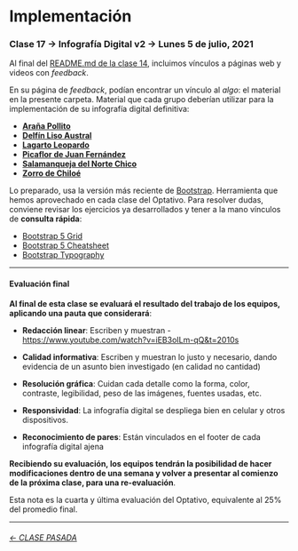 # Implementación

###  Clase 17 → Infografía Digital v2 → Lunes 5 de julio, 2021

Al final del [README.md de la clase 14](https://github.com/profesorfaco/dno075-2021-1/tree/main/clase-14#avances), incluimos vínculos a páginas web y videos con *feedback*.

En su página de *feedback*, podían encontrar un vínculo al *algo*: el material en la presente carpeta. Material que cada grupo deberían utilizar para la implementación de su infografía digital definitiva:

- **[Araña Pollito](https://profesorfaco.github.io/dno075-2021-1/clase-17/implementacion-arana/index.html)**
- **[Delfín Liso Austral](https://profesorfaco.github.io/dno075-2021-1/clase-17/implementacion-delfin/index.html)**
- **[Lagarto Leopardo](https://profesorfaco.github.io/dno075-2021-1/clase-17/implementacion-lagarto/index.html)**
- **[Picaflor de Juan Fernández](https://profesorfaco.github.io/dno075-2021-1/clase-17/implementacion-picaflor/index.html)**
- **[Salamanqueja del Norte Chico](https://profesorfaco.github.io/dno075-2021-1/clase-17/implementacion-salamanqueja/index.html)**
- **[Zorro de Chiloé](https://profesorfaco.github.io/dno075-2021-1/clase-17/implementacion-zorro/index.html)**

Lo preparado, usa la versión más reciente de [Bootstrap](https://getbootstrap.com/). Herramienta que hemos aprovechado en cada clase del Optativo. Para resolver dudas, conviene revisar los ejercicios ya desarrollados y tener a la mano vínculos de **consulta rápida**:

- [Bootstrap 5 Grid](https://getbootstrap.com/docs/5.0/examples/grid/)
- [Bootstrap 5 Cheatsheet](https://getbootstrap.com/docs/5.0/examples/cheatsheet/)
- [Bootstrap Typography](https://www.tutorialrepublic.com/twitter-bootstrap-tutorial/bootstrap-typography.php)

- - - - - - - - - 

#### Evaluación final

**Al final de esta clase se evaluará el resultado del trabajo de los equipos, aplicando una pauta que considerará**:

- **Redacción linear**: Escriben y muestran - https://www.youtube.com/watch?v=iEB3oILm-qQ&t=2010s

- **Calidad informativa**: Escriben y muestran lo justo y necesario, dando evidencia de un asunto bien investigado (en calidad no cantidad)

- **Resolución gráfica**: Cuidan cada detalle como la forma, color, contraste, legibilidad, peso de las imágenes, fuentes usadas, etc.

- **Responsividad**: La infografía digital se despliega bien en celular y otros dispositivos.

- **Reconocimiento de pares**: Están vinculados en el footer de cada infografía digital ajena

**Recibiendo su evaluación, los equipos tendrán la posibilidad de hacer modificaciones dentro de una semana y volver a presentar al comienzo de la próxima clase, para una re-evaluación**. 

Esta nota es la cuarta y última evaluación del Optativo, equivalente al 25% del promedio final.

- - - - - - - - - - -

###### [← CLASE PASADA](https://github.com/profesorfaco/dno075-2021/tree/main/clase-14)
